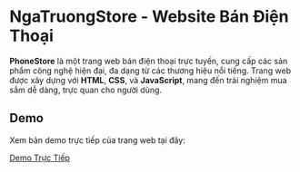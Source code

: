 # NgaTruongStore - Website Bán Điện Thoại

**PhoneStore** là một trang web bán điện thoại trực tuyến, cung cấp các sản phẩm công nghệ hiện đại, đa dạng từ các thương hiệu nổi tiếng. Trang web được xây dựng với **HTML**, **CSS**, và **JavaScript**, mang đến trải nghiệm mua sắm dễ dàng, trực quan cho người dùng.

## Demo

Xem bản demo trực tiếp của trang web tại đây:

[Demo Trực Tiếp](https://ainga04.github.io/aiNgaShop/)
